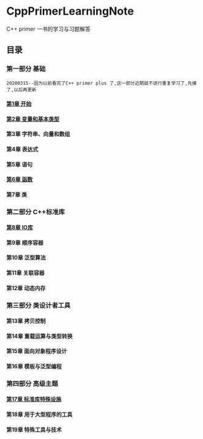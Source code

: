 # CppPrimerLearningNote
  C++ primer 一书的学习与习题解答

## 目录

### 第一部分 基础
    20200315--因为以前看完了C++ primer plus 了,这一部分近期就不进行重复学习了,先摸了,以后再更新

#### [第1章 开始](book/part01/chapter01/chapter01.md)  
#### [第2章 变量和基本类型](book/part01/chapter02/chapter02.md)  
#### 第3章 字符串、向量和数组  
#### 第4章 表达式  
#### 第5章 语句
#### [第6章 函数](book/part01/chapter06/chapter06.md)   
#### 第7章 类

### 第二部分 C++标准库
#### [第8章 IO库](book/part02/chapter08/chapter08.md)  
#### 第9章 顺序容器  
#### 第10章 泛型算法  
#### 第11章 关联容器  
#### 第12章 动态内存  


### 第三部分 类设计者工具
#### 第13章 拷贝控制  
#### 第14章 重载运算与类型转换  
#### 第15章 面向对象程序设计  
#### 第16章 模板与泛型编程  

###  第四部分 高级主题
#### [第17章 标准库特殊设施](book/part04/chapter17/chapter17.md)  
#### 第18章 用于大型程序的工具  
#### 第19章 特殊工具与技术  
